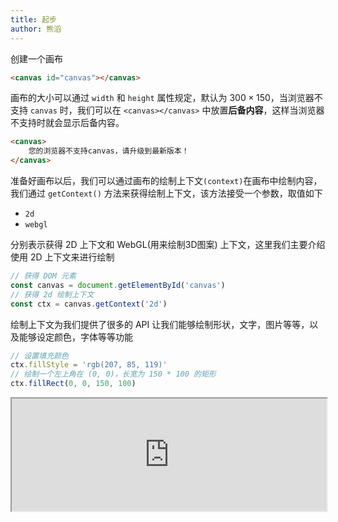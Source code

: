 ```yaml
---
title: 起步
author: 熊滔
---
```


创建一个画布

```html
<canvas id="canvas"></canvas>
```

画布的大小可以通过 `width` 和 `height` 属性规定，默认为 $300\times 150$，当浏览器不支持 `canvas` 时，我们可以在 `<canvas></canvas>` 中放置**后备内容**，这样当浏览器不支持时就会显示后备内容。

```html
<canvas>
	您的浏览器不支持canvas，请升级到最新版本！
</canvas>
```

准备好画布以后，我们可以通过画布的绘制上下文`(context)`在画布中绘制内容，我们通过 `getContext()` 方法来获得绘制上下文，该方法接受一个参数，取值如下

- `2d`
- `webgl`

分别表示获得 2D 上下文和 WebGL(用来绘制3D图案) 上下文，这里我们主要介绍使用 2D 上下文来进行绘制

```js
// 获得 DOM 元素
const canvas = document.getElementById('canvas')
// 获得 2d 绘制上下文
const ctx = canvas.getContext('2d')
```

绘制上下文为我们提供了很多的 API 让我们能够绘制形状，文字，图片等等，以及能够设定颜色，字体等等功能

```js
// 设置填充颜色
ctx.fillStyle = 'rgb(207, 85, 119)'
// 绘制一个左上角在 (0, 0)，长宽为 150 * 100 的矩形
ctx.fillRect(0, 0, 150, 100)
```

 <iframe src="https://lastknightcoder.github.io/canvas-demos/01.html" width="100%" height="180"></iframe>